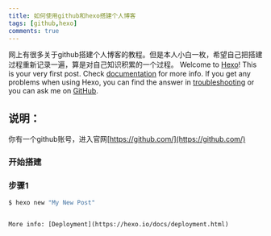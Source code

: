 ```yaml
---
title: 如何使用github和hexo搭建个人博客
tags: [github,hexo]
comments: true
---
```

网上有很多关于github搭建个人博客的教程。但是本人小白一枚，希望自己把搭建过程重新记录一遍，算是对自己知识积累的一个过程。
Welcome to [Hexo](https://hexo.io/)! This is your very first post. Check [documentation](https://hexo.io/docs/) for more info. If you get any problems when using Hexo, you can find the answer in [troubleshooting](https://hexo.io/docs/troubleshooting.html) or you can ask me on [GitHub](https://github.com/hexojs/hexo/issues).

## 说明：
你有一个github账号，进入官网[https://github.com/](https://github.com/)


### 开始搭建
### 步骤1

``` bash
$ hexo new "My New Post"
```

```

More info: [Deployment](https://hexo.io/docs/deployment.html)
